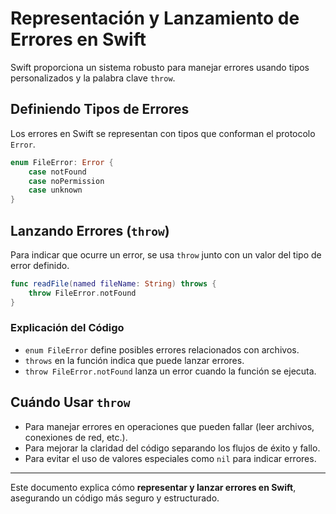 # Representación y Lanzamiento de Errores en Swift

Swift proporciona un sistema robusto para manejar errores usando tipos personalizados y la palabra clave `throw`.

## Definiendo Tipos de Errores

Los errores en Swift se representan con tipos que conforman el protocolo `Error`.

```swift
enum FileError: Error {
    case notFound
    case noPermission
    case unknown
}
```

## Lanzando Errores (`throw`)

Para indicar que ocurre un error, se usa `throw` junto con un valor del tipo de error definido.

```swift
func readFile(named fileName: String) throws {
    throw FileError.notFound
}
```

### Explicación del Código
- `enum FileError` define posibles errores relacionados con archivos.
- `throws` en la función indica que puede lanzar errores.
- `throw FileError.notFound` lanza un error cuando la función se ejecuta.

## Cuándo Usar `throw`

- Para manejar errores en operaciones que pueden fallar (leer archivos, conexiones de red, etc.).
- Para mejorar la claridad del código separando los flujos de éxito y fallo.
- Para evitar el uso de valores especiales como `nil` para indicar errores.

---

Este documento explica cómo **representar y lanzar errores en Swift**, asegurando un código más seguro y estructurado.

